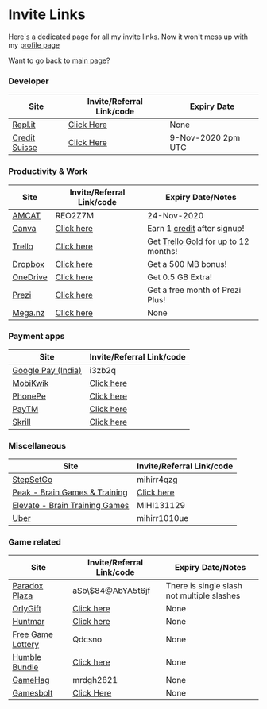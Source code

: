 <!-- @format -->

# Invite Links

Here's a dedicated page for all my invite links.
Now it won't mess up with my [profile page](../Myself_On_internet.md)

Want to go back to [main page](../README.md)?

### Developer

| Site                                         | Invite/Referral Link/code                       | Expiry Date        |
| -------------------------------------------- | ----------------------------------------------- | ------------------ |
| [Repl.it](https://repl.it/upgrade/MRDGH2821) | [Click Here](https://repl.it/upgrade/MRDGH2821) | None               |
| [Credit Suisse](http://bit.ly/CSGCCmr)       | [Click Here](http://bit.ly/CSGCCmr)             | 9-Nov-2020 2pm UTC |

### Productivity & Work

| Site                                              | Invite/Referral Link/code                              | Expiry Date/Notes                                                               |
| ------------------------------------------------- | ------------------------------------------------------ | ------------------------------------------------------------------------------- |
| [AMCAT](https://www.myamcat.com/)                 | REO2Z7M                                                | 24-Nov-2020                                                                     |
| [Canva](https://www.canva.com/join/sgw-nxn-kzy)   | [Click here](https://www.canva.com/join/sgw-nxn-kzy)   | Earn 1 [credit](https://www.canva.com/help/article/canva-credits) after signup! |
| [Trello](https://trello.com/mrdgh2821/recommend)  | [Click here](https://trello.com/mrdgh2821/recommend)   | Get [Trello Gold](https://trello.com/gold) for up to 12 months!                 |
| [Dropbox](https://bit.ly/3iRpD2F)                 | [Click here](https://bit.ly/3iRpD2F)                   | Get a 500 MB bonus!                                                             |
| [OneDrive](https://bit.ly/38hrFra)                | [Click here](https://bit.ly/38hrFra)                   | Get 0.5 GB Extra!                                                               |
| [Prezi](https://prezi.com/referrals/7i4IRXlnHXzT) | [Click here](https://prezi.com/referrals/7i4IRXlnHXzT) | Get a free month of Prezi Plus!                                                 |
| [Mega.nz](https://mega.nz/aff=xOaHpGQCMm4)        | [Click here](https://mega.nz/aff=xOaHpGQCMm4)          | None                                                                            |

### Payment apps

| Site                                                   | Invite/Referral Link/code                                |
| ------------------------------------------------------ | -------------------------------------------------------- |
| [Google Pay (India)](https://g.co/payinvite/i3zb2q)    | i3zb2q                                                   |
| [MobiKwik](https://sak38.app.goo.gl/YVatryrzBe5tS3fy7) | [Click here](https://sak38.app.goo.gl/YVatryrzBe5tS3fy7) |
| [PhonePe](https://phon.pe/a24ahmfi)                    | [Click here](https://phon.pe/a24ahmfi)                   |
| [PayTM](https://p.paytm.me/xCTH/74e9c7c8)              | [Click here](https://p.paytm.me/xCTH/74e9c7c8)           |
| [Skrill](https://bit.ly/3kOpWvL)                       | [Click here](https://bit.ly/3kOpWvL)                     |

### Miscellaneous

| Site                                                                  | Invite/Referral Link/code                    |
| --------------------------------------------------------------------- | -------------------------------------------- |
| [StepSetGo](https://app.stepsetgo.com/i/mihirr4qzg)                   | mihirr4qzg                                   |
| [Peak - Brain Games & Training](https://go.peak.net/RTeN1S2hM9)       | [Click here](https://go.peak.net/RTeN1S2hM9) |
| [Elevate - Brain Training Games](http://go.elevateapp.com/MIHI131129) | MIHI131129                                   |
| [Uber](https://www.uber.com/invite/mihirr1010ue)                      | mihirr1010ue                                 |

### Game related

| Site                                                              | Invite/Referral Link/code                                      | Expiry Date/Notes                          |
| ----------------------------------------------------------------- | -------------------------------------------------------------- | ------------------------------------------ |
| [Paradox Plaza](https://www.paradoxplaza.com/)                    | aSb\\$84@AbYA5t6jf                                             | There is single slash not multiple slashes |
| [OrlyGift](https://www.orlygift.com/invite/8PrjXnlvkr4KWAz4)      | [Click here](https://www.orlygift.com/invite/8PrjXnlvkr4KWAz4) | None                                       |
| [Huntmar](https://www.huntmar.com/?mref=MRDG2821)                 | [Click here](https://www.huntmar.com/?mref=MRDG2821)           | None                                       |
| [Free Game Lottery](https://freegamelottery.com?ref=Qdcsno)       | Qdcsno                                                         | None                                       |
| [Humble Bundle](https://www.humblebundle.com/monthly?refc=2H6nrD) | [Click here](https://www.humblebundle.com/monthly?refc=2H6nrD) | None                                       |
| [GameHag](https://gamehag.com/r/6020403)                          | mrdgh2821                                                      | None                                       |
| [Gamesbolt](https://gamesbolt.com/a/36)                           | [Click Here](https://gamesbolt.com/a/36)                       | None                                       |

